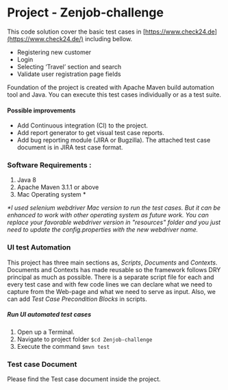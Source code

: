 # Project - Zenjob-challenge

This code solution cover the basic test cases in [https://www.check24.de](https://www.check24.de/) including bellow.
- Registering new customer
- Login
- Selecting ‘Travel’ section and search 
- Validate user registration page fields

Foundation of the project is created with Apache Maven build automation tool and Java. You can execute this test cases
individually or as a test suite. 

#### Possible improvements
- Add Continuous integration (CI) to the project.
- Add report generator to get visual test case reports.
- Add bug reporting module (JIRA or Bugzilla). The attached test case document is in JIRA test case format.

### Software Requirements :
1. Java 8
2. Apache Maven 3.1.1 or above
3. Mac Operating system *

*\*I used selenium webdriver Mac version to run the test cases. But it can be enhanced to work with other operating system 
as future work. You can replace your favorable webdriver version in "resources" folder and you just need to update 
the config.properties with the new webdriver name.*

### UI test Automation
This project has three main sections as, *Scripts*, *Documents* and *Contexts*. Documents and Contexts has made reusable 
so the framework follows DRY principal as much as possible. There is a separate script file for each and every test case 
and with few code lines we can declare what we need to capture from the Web-page and what we 
need to serve as input. Also, we can add *Test Case Precondition Blocks* in scripts.

##### Run UI automated test cases
1. Open up a Terminal.
2. Navigate to project folder ```$cd Zenjob-challenge```
4. Execute the command ```$mvn test```

### Test case Document
Please find the Test case document inside the project.





